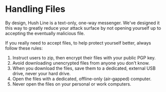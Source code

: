 # Handling Files

By design, Hush Line is a text-only, one-way messenger. We've designed it this way to greatly reduce your attack surface by not opening yourself up to accepting the eventually malicious file. 

If you really need to accept files, to help protect yourself better, always follow these rules:

1. Instruct users to zip, then encrypt their files with your public PGP key.
2. Avoid downloading unencrypted files from anyone you don't know.
3. When you download the files, save them to a dedicated, external USB drive, never your hard drive.
4. Open the files with a dedicated, offline-only (air-gapped) computer. 
5. Never open the files on your personal or work computers.